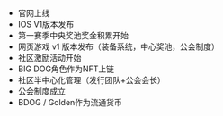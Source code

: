 -	官网上线 
-	IOS V1版本发布
-	第一赛季中央奖池奖金积累开始
-	网页游戏 v1 版本发布（装备系统，中心奖池，公会制度）
-	社区激励活动开始
-	BIG DOG角色作为NFT上链
-	社区半中心化管理（发行团队+公会会长）
-	公会制度成立
-	BDOG / Golden作为流通货币
